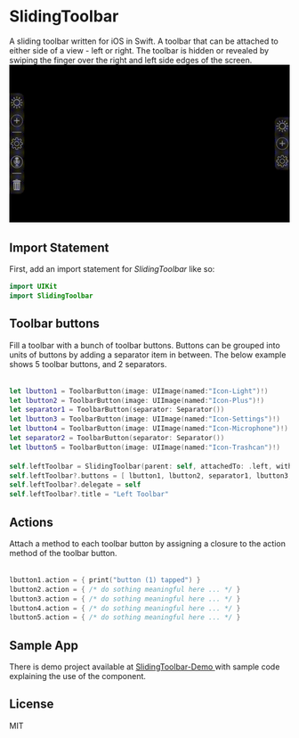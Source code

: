 # SlidingToolbar
A sliding toolbar written for iOS in Swift. A toolbar that can be attached to either side of a view - left or right.  The toolbar is hidden or revealed by swiping the finger over the right and left side edges of the screen.  
![sliding tollbar looks like this](https://github.com/hakkabon/Assets/blob/master/slidetoolbar.gif)


## Import Statement
First, add an import statement for *SlidingToolbar* like so:

```swift
import UIKit
import SlidingToolbar
```

## Toolbar buttons
Fill a toolbar with a bunch of toolbar buttons. Buttons can be grouped into units of buttons by adding a separator item in between.  The below example shows 5 toolbar buttons, and 2 separators.

```swift

let lbutton1 = ToolbarButton(image: UIImage(named:"Icon-Light")!)
let lbutton2 = ToolbarButton(image: UIImage(named:"Icon-Plus")!)
let separator1 = ToolbarButton(separator: Separator())
let lbutton3 = ToolbarButton(image: UIImage(named:"Icon-Settings")!)
let lbutton4 = ToolbarButton(image: UIImage(named:"Icon-Microphone")!)
let separator2 = ToolbarButton(separator: Separator())
let lbutton5 = ToolbarButton(image: UIImage(named:"Icon-Trashcan")!)

self.leftToolbar = SlidingToolbar(parent: self, attachedTo: .left, withOffsets: [0.1, 1])
self.leftToolbar?.buttons = [ lbutton1, lbutton2, separator1, lbutton3, lbutton4, separator2, lbutton5 ]
self.leftToolbar?.delegate = self
self.leftToolbar?.title = "Left Toolbar"

```
## Actions 
Attach a method to each toolbar button by assigning a closure to the action method of the toolbar button.

```swift

lbutton1.action = { print("button (1) tapped") }
lbutton2.action = { /* do sothing meaningful here ... */ }
lbutton3.action = { /* do sothing meaningful here ... */ }
lbutton4.action = { /* do sothing meaningful here ... */ }
lbutton5.action = { /* do sothing meaningful here ... */ }

```
## Sample App
There is demo project available at [SlidingToolbar-Demo ](https://github.com/hakkabon/SlidingToolbar-Demo)  with sample code explaining the use of the component.  

## License
MIT
